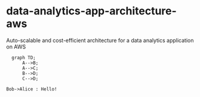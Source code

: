 # data-analytics-app-architecture-aws
Auto-scalable and cost-efficient architecture for a data analytics application on AWS

```mermaid
  graph TD;
      A-->B;
      A-->C;
      B-->D;
      C-->D;
```

```puml
Bob->Alice : Hello!
```
